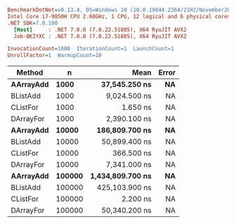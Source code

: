 ``` ini

BenchmarkDotNet=v0.13.4, OS=Windows 10 (10.0.19044.2364/21H2/November2021Update)
Intel Core i7-9850H CPU 2.60GHz, 1 CPU, 12 logical and 6 physical cores
.NET SDK=7.0.100
  [Host]     : .NET 7.0.0 (7.0.22.51805), X64 RyuJIT AVX2
  Job-QKIYXC : .NET 7.0.0 (7.0.22.51805), X64 RyuJIT AVX2

InvocationCount=1000  IterationCount=1  LaunchCount=1  
UnrollFactor=1  WarmupCount=10  

```
|    Method |      n |             Mean | Error |
|---------- |------- |-----------------:|------:|
| **AArrayAdd** |   **1000** |    **37,545.250 ns** |    **NA** |
|  BListAdd |   1000 |     9,024.500 ns |    NA |
|  CListFor |   1000 |         1.650 ns |    NA |
| DArrayFor |   1000 |     2,390.100 ns |    NA |
| **AArrayAdd** |  **10000** |   **186,809.700 ns** |    **NA** |
|  BListAdd |  10000 |    50,899.400 ns |    NA |
|  CListFor |  10000 |       366.500 ns |    NA |
| DArrayFor |  10000 |     7,341.000 ns |    NA |
| **AArrayAdd** | **100000** | **1,434,809.700 ns** |    **NA** |
|  BListAdd | 100000 |   425,103.900 ns |    NA |
|  CListFor | 100000 |         2.200 ns |    NA |
| DArrayFor | 100000 |    50,340.200 ns |    NA |
